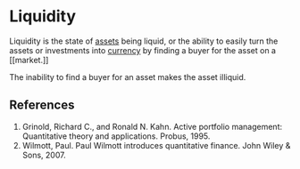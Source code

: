 # Liquidity
Liquidity is the state of [assets](assets.md) being liquid, or the ability to easily turn the assets or investments into [currency](currency.md) by finding a buyer for the asset on a [[market.]]

The inability to find a buyer for an asset makes the asset illiquid.

## References
1. Grinold, Richard C., and Ronald N. Kahn. Active portfolio management: Quantitative theory and applications. Probus, 1995.
1. Wilmott, Paul. Paul Wilmott introduces quantitative finance. John Wiley & Sons, 2007.